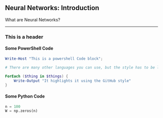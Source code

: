 ## Neural Networks: Introduction

<!-- Due to a plugin called `jekyll-titles-from-headings` which is supported by GitHub Pages by default. The above header (in the markdown file) will be automatically used as the pages title. -->

<!-- If the file does not start with a header, then the post title will be derived from the filename. -->

<!-- This is a sample blog post. You can talk about all sorts of fun things here. -->

What are Neural Networks?

---

### This is a header

<!-- #### Some T-SQL Code

```python
SELECT This, [Is], A, Code, Block -- Using SSMS style syntax highlighting
    , REVERSE('abc')
FROM dbo.SomeTable s
    CROSS JOIN dbo.OtherTable o;
``` -->

#### Some PowerShell Code

```powershell
Write-Host "This is a powershell Code block";

# There are many other languages you can use, but the style has to be loaded first

ForEach ($thing in $things) {
    Write-Output "It highlights it using the GitHub style"
}
```

#### Some Python Code

```python
n = 100
W = np.zeros(n)
```


